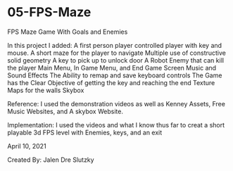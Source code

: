 # 05-FPS-Maze
FPS Maze Game With Goals and Enemies

In this project I added:
A first person player controlled player with key and mouse.
A short maze for the player to navigate
Multiple use of constructive solid geometry
A key to pick up to unlock door
A Robot Enemy that can kill the player
Main Menu, In Game Menu, and End Game Screen
Music and Sound Effects
The Ability to remap and save keyboard controls
The Game has the Clear Objective of getting the key and reaching the end
Texture Maps for the walls 
Skybox

Reference: 
I used the demonstration videos as well as Kenney Assets, Free Music Websites, and A skybox Website.

Implementation: I used the videos and what I know thus far to creat a short playable 3d FPS level with Enemies, keys, and an exit

April 10, 2021

Created By:
Jalen Dre Slutzky
